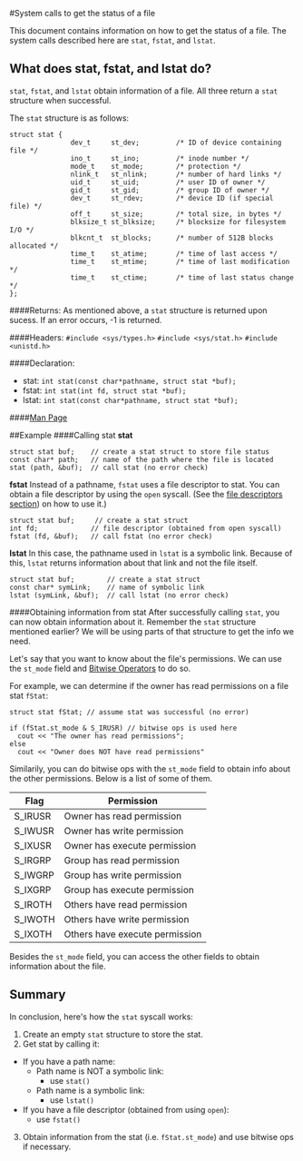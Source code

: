 #System calls to get the status of a file

This document contains information on how to get the status of a file. 
The system calls described here are `stat`, `fstat`, and `lstat`.

## What does stat, fstat, and lstat do?

`stat`, `fstat`, and `lstat` obtain information of a file. 
All three return a `stat` structure when successful.

The `stat` structure is as follows:
```
struct stat {
               dev_t     st_dev;         /* ID of device containing file */
               ino_t     st_ino;         /* inode number */
               mode_t    st_mode;        /* protection */
               nlink_t   st_nlink;       /* number of hard links */
               uid_t     st_uid;         /* user ID of owner */
               gid_t     st_gid;         /* group ID of owner */
               dev_t     st_rdev;        /* device ID (if special file) */
               off_t     st_size;        /* total size, in bytes */
               blksize_t st_blksize;     /* blocksize for filesystem I/O */
               blkcnt_t  st_blocks;      /* number of 512B blocks allocated */
               time_t    st_atime;       /* time of last access */
               time_t    st_mtime;       /* time of last modification */
               time_t    st_ctime;       /* time of last status change */
};
```
####Returns:
As mentioned above, a `stat` structure is returned upon sucess.
If an error occurs, -1 is returned.

####Headers:
`#include <sys/types.h>` `#include <sys/stat.h>`  `#include <unistd.h>`

####Declaration:
- stat: `int stat(const char*pathname, struct stat *buf);`
- fstat: `int stat(int fd, struct stat *buf);`
- lstat: `int stat(const char*pathname, struct stat *buf);`

####[Man Page](http://linux.die.net/man/2/stat)

##Example
####Calling stat
**stat**
```
struct stat buf; 	// create a stat struct to store file status
const char* path; 	// name of the path where the file is located
stat (path, &buf); 	// call stat (no error check)
```

**fstat**
Instead of a pathname, `fstat` uses a file descriptor to stat.
You can obtain a file descriptor by using the `open` syscall. 
(See the [file descriptors section](./fd.md))  on how to use it.)
```
struct stat buf;  	 // create a stat struct
int fd; 			// file descriptor (obtained from open syscall)
fstat (fd, &buf); 	// call fstat (no error check)
```

**lstat**
In this case, the pathname used in `lstat` is a symbolic link. 
Because of this, `lstat` returns information about that link and not the file itself.
```
struct stat buf;		// create a stat struct
const char* symLink;	// name of symbolic link
lstat (symLink, &buf);	// call lstat (no error check)
```
####Obtaining information from stat
After successfully calling `stat`, you can now obtain information about it. 
Remember the `stat` structure mentioned earlier? 
We will be using parts of that structure to get the info we need.

Let's say that you want to know about the file's permissions.
We can use the `st_mode` field and [Bitwise Operators](../bitwise-ops/README.md) to do so.

For example, we can determine if the owner has read permissions on a file stat `fStat`:
```
struct stat fStat; // assume stat was successful (no error)

if (fStat.st_mode & S_IRUSR) // bitwise ops is used here
  cout << "The owner has read permissions";
else
  cout << "Owner does NOT have read permissions"
```
Similarily, you can do bitwise ops with the `st_mode` field to obtain info about the other permissions.
Below is a list of some of them.

Flag    | Permission
------- | ------------------------------
S_IRUSR | Owner has read permission
S_IWUSR | Owner has write permission
S_IXUSR | Owner has execute permission
S_IRGRP | Group has read permission
S_IWGRP | Group has write permission
S_IXGRP | Group has execute permission
S_IROTH | Others have read permission
S_IWOTH | Others have write permission
S_IXOTH | Others have execute permission

Besides the `st_mode` field, you can access the other fields to obtain information about the file.

## Summary
In conclusion, here's how the `stat` syscall works:

1. Create an empty `stat` structure to store the stat.
2. Get stat by calling it:
  - If you have a path name:
    - Path name is NOT a symbolic link:
      - use `stat()`
    - Path name is a symbolic link:
      - use `lstat()`
  - If you have a file descriptor (obtained from using `open`):
    - use `fstat()`
3. Obtain information from the stat (i.e. `fStat.st_mode`) and use bitwise ops if necessary.
